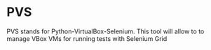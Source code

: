 # PVS
PVS stands for Python-VirtualBox-Selenium.
This tool will allow to to manage VBox VMs for running tests with Selenium Grid

